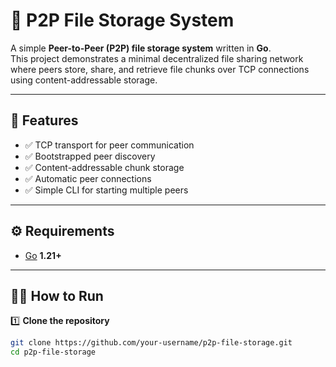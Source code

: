 
# 📁 P2P File Storage System

A simple **Peer-to-Peer (P2P) file storage system** written in **Go**.  
This project demonstrates a minimal decentralized file sharing network where peers store, share, and retrieve file chunks over TCP connections using content-addressable storage.

---

## 🚀 Features

- ✅ TCP transport for peer communication  
- ✅ Bootstrapped peer discovery  
- ✅ Content-addressable chunk storage  
- ✅ Automatic peer connections  
- ✅ Simple CLI for starting multiple peers  

---


## ⚙️ Requirements

- [Go](https://go.dev/) **1.21+**

---

## 🏃‍♂️ How to Run

1️⃣ **Clone the repository**

```bash
git clone https://github.com/your-username/p2p-file-storage.git
cd p2p-file-storage

